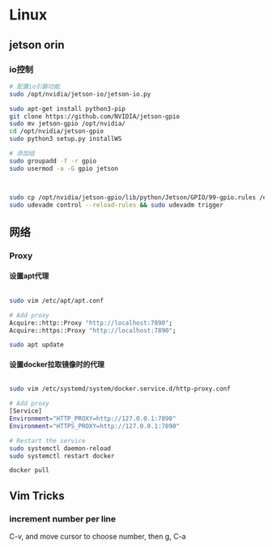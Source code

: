 # Linux

## jetson orin

### io控制

```bash
# 配置io引脚功能
sudo /opt/nvidia/jetson-io/jetson-io.py

sudo apt-get install python3-pip
git clone https://github.com/NVIDIA/jetson-gpio
sudo mv jetson-gpio /opt/nvidia/
cd /opt/nvidia/jetson-gpio
sudo python3 setup.py installWS

# 添加组
sudo groupadd -f -r gpio
sudo usermod -a -G gpio jetson



sudo cp /opt/nvidia/jetson-gpio/lib/python/Jetson/GPIO/99-gpio.rules /etc/udev/rules.d/
sudo udevadm control --reload-rules && sudo udevadm trigger


```

## 网络

### Proxy

#### 设置apt代理

```bash

sudo vim /etc/apt/apt.conf

# Add proxy
Acquire::http::Proxy "http://localhost:7890";
Acquire::https::Proxy "http://localhost:7890";

sudo apt update

```

#### 设置docker拉取镜像时的代理

```bash

sudo vim /etc/systemd/system/docker.service.d/http-proxy.conf

# Add proxy
[Service]
Environment="HTTP_PROXY=http://127.0.0.1:7890"
Environment="HTTPS_PROXY=http://127.0.0.1:7890"

# Restart the service
sudo systemctl daemon-reload
sudo systemctl restart docker

docker pull 
```

## Vim Tricks

### increment number per line

C-v, and move cursor to choose number, then g, C-a
